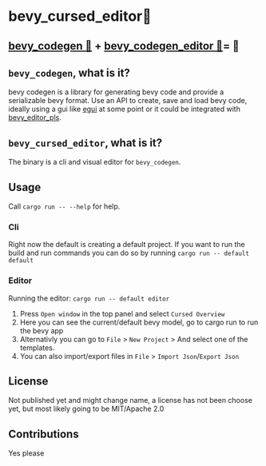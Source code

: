 # bevy_cursed_editor👻

## [bevy_codegen 🚧](/codegen/) + [bevy_codegen_editor 📝](/editor/)= 👻

## `bevy_codegen`, what is it?

bevy codegen is a library for generating bevy code and provide a serializable bevy format.
Use an API to create, save and load bevy code, ideally using a gui like [egui](https://github.com/emilk/egui) at some point or it could be integrated with [bevy_editor_pls](https://github.com/jakobhellermann/bevy_editor_pls).

## `bevy_cursed_editor`, what is it?
The binary is a cli and visual editor for `bevy_codegen`.

## Usage

Call `cargo run -- --help` for help.

### Cli

Right now the default is creating a default project.
If you want to run the build and run commands you can 
do so by running `cargo run -- default default`

### Editor

Running the editor: `cargo run -- default editor`

1. Press `Open window` in the top panel and select `Cursed Overview`
2. Here you can see the current/default bevy model, go to cargo run to run the bevy app
3. Alternativly you can go to `File` > `New Project` > And select one of the templates.
4. You can also import/export files in `File` > `Import Json`/`Export Json`

## License
Not published yet and might change name, a license has not been choose yet, but most likely going  to be MIT/Apache 2.0

## Contributions
Yes please